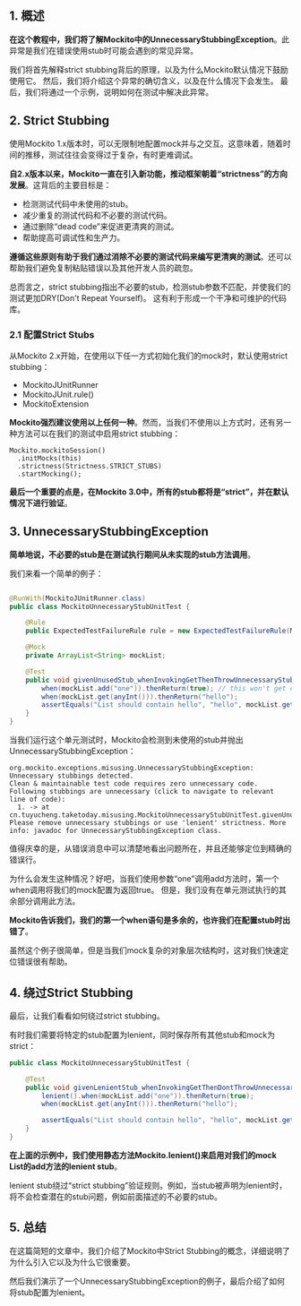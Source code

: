 ## 1. 概述

**在这个教程中，我们将了解Mockito中的UnnecessaryStubbingException**。此异常是我们在错误使用stub时可能会遇到的常见异常。

我们将首先解释strict stubbing背后的原理，以及为什么Mockito默认情况下鼓励使用它。
然后，我们将介绍这个异常的确切含义，以及在什么情况下会发生。
最后，我们将通过一个示例，说明如何在测试中解决此异常。

## 2. Strict Stubbing

使用Mockito 1.x版本时，可以无限制地配置mock并与之交互。这意味着，随着时间的推移，测试往往会变得过于复杂，有时更难调试。

**自2.x版本以来，Mockito一直在引入新功能，推动框架朝着“strictness”的方向发展**。这背后的主要目标是：

+ 检测测试代码中未使用的stub。
+ 减少重复的测试代码和不必要的测试代码。
+ 通过删除“dead code”来促进更清爽的测试。
+ 帮助提高可调试性和生产力。

**遵循这些原则有助于我们通过消除不必要的测试代码来编写更清爽的测试**。还可以帮助我们避免复制粘贴错误以及其他开发人员的疏忽。

总而言之，strict stubbing指出不必要的stub，检测stub参数不匹配，并使我们的测试更加DRY(Don't Repeat Yourself)。
这有利于形成一个干净和可维护的代码库。

### 2.1 配置Strict Stubs

从Mockito 2.x开始，在使用以下任一方式初始化我们的mock时，默认使用strict stubbing：

+ MockitoJUnitRunner
+ MockitoJUnit.rule()
+ MockitoExtension

**Mockito强烈建议使用以上任何一种**。然而，当我们不使用以上方式时，还有另一种方法可以在我们的测试中启用strict stubbing：

```text
Mockito.mockitoSession()
  .initMocks(this)
  .strictness(Strictness.STRICT_STUBS)
  .startMocking();
```

**最后一个重要的点是，在Mockito 3.0中，所有的stub都将是“strict”，并在默认情况下进行验证**。

## 3. UnnecessaryStubbingException

**简单地说，不必要的stub是在测试执行期间从未实现的stub方法调用**。

我们来看一个简单的例子：

```java

@RunWith(MockitoJUnitRunner.class)
public class MockitoUnnecessaryStubUnitTest {

    @Rule
    public ExpectedTestFailureRule rule = new ExpectedTestFailureRule(MockitoJUnit.rule().strictness(Strictness.STRICT_STUBS));

    @Mock
    private ArrayList<String> mockList;

    @Test
    public void givenUnusedStub_whenInvokingGetThenThrowUnnecessaryStubbingException() {
        when(mockList.add("one")).thenReturn(true); // this won't get called
        when(mockList.get(anyInt())).thenReturn("hello");
        assertEquals("List should contain hello", "hello", mockList.get(1));
    }
}
```

当我们运行这个单元测试时，Mockito会检测到未使用的stub并抛出UnnecessaryStubbingException：

```text
org.mockito.exceptions.misusing.UnnecessaryStubbingException: 
Unnecessary stubbings detected.
Clean & maintainable test code requires zero unnecessary code.
Following stubbings are unnecessary (click to navigate to relevant line of code):
  1. -> at cn.tuyucheng.taketoday.misusing.MockitoUnnecessaryStubUnitTest.givenUnusedStub_whenInvokingGetThenThrowUnnecessaryStubbingException(MockitoUnnecessaryStubUnitTest.java:37)
Please remove unnecessary stubbings or use 'lenient' strictness. More info: javadoc for UnnecessaryStubbingException class.
```

值得庆幸的是，从错误消息中可以清楚地看出问题所在，并且还能够定位到精确的错误行。

为什么会发生这种情况？好吧，当我们使用参数“one”调用add方法时，第一个when调用将我们的mock配置为返回true。
但是，我们没有在单元测试执行的其余部分调用此方法。

**Mockito告诉我们，我们的第一个when语句是多余的，也许我们在配置stub时出错了**。

虽然这个例子很简单，但是当我们mock复杂的对象层次结构时，这对我们快速定位错误很有帮助。

## 4. 绕过Strict Stubbing

最后，让我们看看如何绕过strict stubbing。

有时我们需要将特定的stub配置为lenient，同时保存所有其他stub和mock为strict：

```java
public class MockitoUnnecessaryStubUnitTest {

    @Test
    public void givenLenientStub_whenInvokingGetThenDontThrowUnnecessaryStubbingException() {
        lenient().when(mockList.add("one")).thenReturn(true);
        when(mockList.get(anyInt())).thenReturn("hello");

        assertEquals("List should contain hello", "hello", mockList.get(1));
    }
}
```

**在上面的示例中，我们使用静态方法Mockito.lenient()来启用对我们的mock List的add方法的lenient stub**。

lenient stub绕过“strict stubbing”验证规则。例如，当stub被声明为lenient时，将不会检查潜在的stub问题，例如前面描述的不必要的stub。

## 5. 总结

在这篇简短的文章中，我们介绍了Mockito中Strict Stubbing的概念，详细说明了为什么引入它以及为什么它很重要。

然后我们演示了一个UnnecessaryStubbingException的例子，最后介绍了如何将stub配置为lenient。